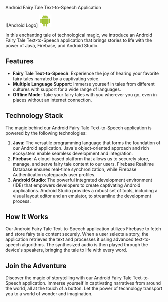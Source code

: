 Android Fairy Tale Text-to-Speech Application

![Android Logo] <img src="https://github.com/devicons/devicon/blob/master/icons/android/android-original.svg" title="android" alt="android" width="40" height="40"/>&nbsp;

In this enchanting tale of technological magic, we introduce an Android Fairy Tale Text-to-Speech application that brings stories to life with the power of Java, Firebase, and Android Studio.

## Features

- **Fairy Tale Text-to-Speech**: Experience the joy of hearing your favorite fairy tales narrated by a captivating voice.
- **Multiple Language Support**: Immerse yourself in tales from different cultures with support for a wide range of languages.
- **Offline Mode**: Take your fairy tales with you wherever you go, even in places without an internet connection.

## Technology Stack

The magic behind our Android Fairy Tale Text-to-Speech application is powered by the following technologies:

1. **Java**: The versatile programming language that forms the foundation of our Android application. Java's object-oriented approach and rich ecosystem enable seamless development and integration.
2. **Firebase**: A cloud-based platform that allows us to securely store, manage, and serve fairy tale content to our users. Firebase Realtime Database ensures real-time synchronization, while Firebase Authentication safeguards user profiles.
3. **Android Studio**: The powerful integrated development environment (IDE) that empowers developers to create captivating Android applications. Android Studio provides a robust set of tools, including a visual layout editor and an emulator, to streamline the development process.

## How It Works

Our Android Fairy Tale Text-to-Speech application utilizes Firebase to fetch and store fairy tale content securely. When a user selects a story, the application retrieves the text and processes it using advanced text-to-speech algorithms. The synthesized audio is then played through the device's speakers, bringing the tale to life with every word.

## Join the Adventure

Discover the magic of storytelling with our Android Fairy Tale Text-to-Speech application. Immerse yourself in captivating narratives from around the world, all at the touch of a button. Let the power of technology transport you to a world of wonder and imagination.
